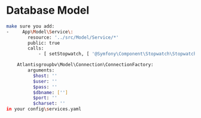 # Database Model```bashmake sure you add:-     App\Model\Service\:        resource: '../src/Model/Service/*'        public: true        calls:            - [ setStopwatch, [ '@Symfony\Component\Stopwatch\Stopwatch' ] ]    Atlantisgroupbv\Model\Connection\ConnectionFactory:        arguments:          $host: ''          $user: ''          $pass: ''          $dbname: ['']          $port: ''          $charset: ''in your config\services.yaml```